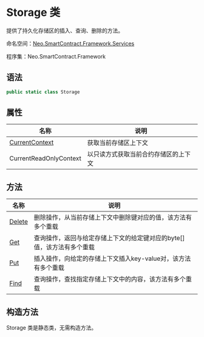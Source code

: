 # Storage 类

提供了持久化存储区的插入、查询、删除的方法。

命名空间：[Neo.SmartContract.Framework.Services](../Neo.SmartContract.Framework.Services.md)

程序集：Neo.SmartContract.Framework

## 语法

```c#
public static class Storage
```

## 属性

| 名称                                       | 说明         |
| ---------------------------------------- | ---------- |
| [CurrentContext](Storage/CurrentContext.md) | 获取当前存储区上下文 |
| CurrentReadOnlyContext | 以只读方式获取当前合约存储区的上下文 |

## 方法

| 名称                                       | 说明                               |
| ---------------------------------------- | -------------------------------- |
| [Delete](Storage/Delete.md) | 删除操作，从当前存储上下文中删除键对应的值，该方法有多个重载 |
| [Get](Storage/Get.md) | 查询操作，返回与给定存储上下文的给定键对应的byte[]值，该方法有多个重载 |
| [Put](Storage/Put.md) | 插入操作，向给定的存储上下文插入key-value对，该方法有多个重载 |
| [Find](Storage/Find.md) | 查询操作，查找指定存储上下文中的内容，该方法有多个重载 |


## 构造方法

Storage 类是静态类，无需构造方法。